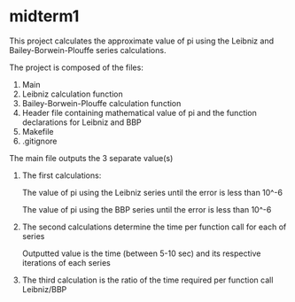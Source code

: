 midterm1
========

This project calculates the approximate value of pi using the Leibniz and Bailey-Borwein-Plouffe series calculations.

The project is composed of the files:

1) Main
2) Leibniz calculation function
3) Bailey-Borwein-Plouffe calculation function
4) Header file containing mathematical value of pi and the function declarations for Leibniz and BBP
5) Makefile
6) .gitignore


The main file outputs the 3 separate value(s)

1) The first calculations:

   The value of pi using the Leibniz series until the error is less than 10^-6
   
   The value of pi using the BBP series until the error is less than 10^-6
   
2) The second calculations determine the time per function call for each of series

   Outputted value is the time (between 5-10 sec) and its respective iterations of each series
   
3) The third calculation is the ratio of the time required per function call Leibniz/BBP
